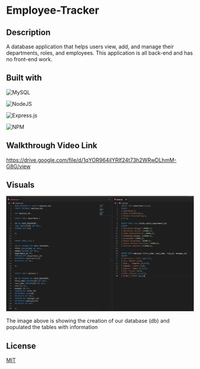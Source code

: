# Employee-Tracker

## Description
A database application that helps users view, add, and manage their departments, roles, and employees. This application is all back-end and has no front-end work. 

## Built with 
![MySQL](https://img.shields.io/badge/mysql-%2300f.svg?style=for-the-badge&logo=mysql&logoColor=white)

![NodeJS](https://img.shields.io/badge/node.js-6DA55F?style=for-the-badge&logo=node.js&logoColor=white)

![Express.js](https://img.shields.io/badge/express.js-%23404d59.svg?style=for-the-badge&logo=express&logoColor=%2361DAFB)

![NPM](https://img.shields.io/badge/NPM-%23000000.svg?style=for-the-badge&logo=npm&logoColor=white)

## Walkthrough Video Link
https://drive.google.com/file/d/1qYOR964iIYRIf24t73h2WRwDLhmM-G8G/view

## Visuals
![contact](./img/1%20(2).png)

The image above is showing the creation of our database (db) and populated the tables with information 


## License
[MIT](./license.md)